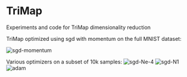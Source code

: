# TriMap
Experiments and code for TriMap dimensionality reduction

TriMap optimized using sgd with momentum on the full MNIST dataset:

![sgd-momentum](animations/sgd-momentum.gif)

Various optimizers on a subset of 10k samples:
![sgd-Ne-4](animations/sgd_Ne-4.gif)
![sgd-N1](animations/sgd_N1.gif)
![adam](animations/adam.gif)
